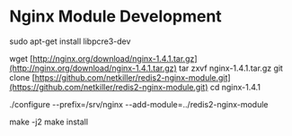 # Nginx Module Development

sudo apt-get install libpcre3-dev

wget [http://nginx.org/download/nginx-1.4.1.tar.gz](http://nginx.org/download/nginx-1.4.1.tar.gz) tar zxvf nginx-1.4.1.tar.gz git clone [https://github.com/netkiller/redis2-nginx-module.git](https://github.com/netkiller/redis2-nginx-module.git) cd nginx-1.4.1

./configure --prefix=/srv/nginx  --add-module=../redis2-nginx-module

make -j2 make install

